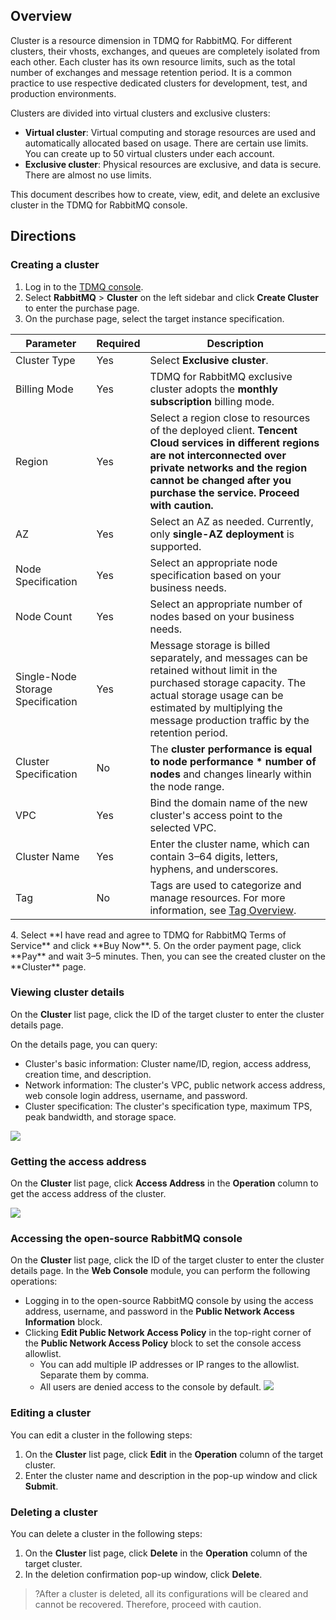 ## Overview

Cluster is a resource dimension in TDMQ for RabbitMQ. For different clusters, their vhosts, exchanges, and queues are completely isolated from each other. Each cluster has its own resource limits, such as the total number of exchanges and message retention period. It is a common practice to use respective dedicated clusters for development, test, and production environments.

Clusters are divided into virtual clusters and exclusive clusters:

- **Virtual cluster**: Virtual computing and storage resources are used and automatically allocated based on usage. There are certain use limits. You can create up to 50 virtual clusters under each account.
- **Exclusive cluster**: Physical resources are exclusive, and data is secure. There are almost no use limits.

This document describes how to create, view, edit, and delete an exclusive cluster in the TDMQ for RabbitMQ console.



## Directions

### Creating a cluster

1. Log in to the [TDMQ console](https://console.cloud.tencent.com/tdmq).
2. Select **RabbitMQ** > **Cluster** on the left sidebar and click **Create Cluster** to enter the purchase page.
3. On the purchase page, select the target instance specification.
<table>
<thead>
<tr>
<th>Parameter</th>
<th>Required</th>
<th>Description</th>
</tr>
</thead>
<tbody><tr>
<td>Cluster Type</td>
<td>Yes</td>
<td>Select <strong>Exclusive cluster</strong>.</td>
</tr>
<tr>
<td>Billing Mode</td>
<td>Yes</td>
<td>TDMQ for RabbitMQ exclusive cluster adopts the <strong>monthly subscription</strong> billing mode.</td>
</tr>
<tr>
<td>Region</td>
<td>Yes</td>
<td>Select a region close to resources of the deployed client. <strong>Tencent Cloud services in different regions are not interconnected over private networks and the region cannot be changed after you purchase the service. Proceed with caution.</strong></td>
</tr>
<tr>
<td>AZ</td>
<td>Yes</td>
<td>Select an AZ as needed. Currently, only <strong>single-AZ deployment</strong> is supported.</td>
</tr>
<tr>
<td>Node Specification</td>
<td>Yes</td>
<td>Select an appropriate node specification based on your business needs.</td>
</tr>
<tr>
<td>Node Count</td>
<td>Yes</td>
<td>Select an appropriate number of nodes based on your business needs.</td>
</tr>
<tr>
<td>Single-Node Storage Specification</td>
<td>Yes</td>
<td>Message storage is billed separately, and messages can be retained without limit in the purchased storage capacity. The actual storage usage can be estimated by multiplying the message production traffic by the retention period.</td>
</tr>
<tr>
<td>Cluster Specification</td>
<td>No</td>
<td>The <strong>cluster performance is equal to node performance * number of nodes</strong> and changes linearly within the node range.</td>
</tr>
<tr>
<td>VPC</td>
<td>Yes</td>
<td>Bind the domain name of the new cluster's access point to the selected VPC.</td>
</tr>
<tr>
<td>Cluster Name</td>
<td>Yes</td>
<td>Enter the cluster name, which can contain 3–64 digits, letters, hyphens, and underscores.</td>
</tr>
<tr>
<td>Tag</td>
<td>No</td>
<td>Tags are used to categorize and manage resources. For more information, see <a href="https://intl.cloud.tencent.com/document/product/597/41600">Tag Overview</a>.</td>
</tr>
</tbody></table>
4. Select **I have read and agree to TDMQ for RabbitMQ Terms of Service** and click **Buy Now**.
5. On the order payment page, click **Pay** and wait 3–5 minutes. Then, you can see the created cluster on the **Cluster** page.




### Viewing cluster details

On the **Cluster** list page, click the ID of the target cluster to enter the cluster details page.

On the details page, you can query:

- Cluster's basic information: Cluster name/ID, region, access address, creation time, and description.
- Network information: The cluster's VPC, public network access address, web console login address, username, and password.
- Cluster specification: The cluster's specification type, maximum TPS, peak bandwidth, and storage space.

![](https://qcloudimg.tencent-cloud.cn/raw/7b1d121ad5d58b3edcad2d530be39549.png)



### Getting the access address

On the **Cluster** list page, click **Access Address** in the **Operation** column to get the access address of the cluster.

![](https://qcloudimg.tencent-cloud.cn/raw/28ce6bbf693e87b39320e8a027584b57.png)



### Accessing the open-source RabbitMQ console

On the **Cluster** list page, click the ID of the target cluster to enter the cluster details page. In the **Web Console** module, you can perform the following operations:

- Logging in to the open-source RabbitMQ console by using the access address, username, and password in the **Public Network Access Information** block.
- Clicking **Edit Public Network Access Policy** in the top-right corner of the **Public Network Access Policy** block to set the console access allowlist.
  - You can add multiple IP addresses or IP ranges to the allowlist. Separate them by comma.
  - All users are denied access to the console by default.
    ![](https://qcloudimg.tencent-cloud.cn/raw/44252cb983ba0f4035d47e0c97e1d97f.png)

    



### Editing a cluster

You can edit a cluster in the following steps:

1. On the **Cluster** list page, click **Edit** in the **Operation** column of the target cluster.
2. Enter the cluster name and description in the pop-up window and click **Submit**.

### Deleting a cluster

You can delete a cluster in the following steps:

1. On the **Cluster** list page, click **Delete** in the **Operation** column of the target cluster.
2. In the deletion confirmation pop-up window, click **Delete**.

> ?After a cluster is deleted, all its configurations will be cleared and cannot be recovered. Therefore, proceed with caution.
